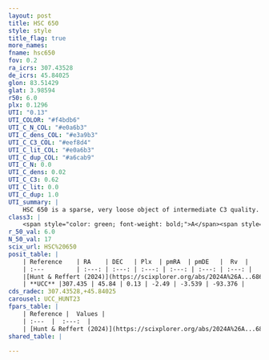 ```yaml
---
layout: post
title: HSC 650
style: style
title_flag: true
more_names: 
fname: hsc650
fov: 0.2
ra_icrs: 307.43528
de_icrs: 45.84025
glon: 83.51429
glat: 3.98594
r50: 6.0
plx: 0.1296
UTI: "0.13"
UTI_COLOR: "#f4bdb6"
UTI_C_N_COL: "#e0a6b3"
UTI_C_dens_COL: "#e3a9b3"
UTI_C_C3_COL: "#eef8d4"
UTI_C_lit_COL: "#e0a6b3"
UTI_C_dup_COL: "#a6cab9"
UTI_C_N: 0.0
UTI_C_dens: 0.02
UTI_C_C3: 0.62
UTI_C_lit: 0.0
UTI_C_dup: 1.0
UTI_summary: |
    HSC 650 is a sparse, very loose object of intermediate C3 quality. It was recently reported in the literature.<br><br><span style="color: #99180f; font-weight: bold;">Warning: </span>contains less than 25 stars with <i>P>0.5</i> estimated.
class3: |
    <span style="color: green; font-weight: bold;">A</span><span style="color: red; font-weight: bold;">C</span>
r_50_val: 6.0
N_50_val: 17
scix_url: HSC%20650
posit_table: |
    | Reference    | RA    | DEC   | Plx  | pmRA  | pmDE   |  Rv  |
    | :---         | :---: | :---: | :---: | :---: | :---: | :---: |
    |[Hunt & Reffert (2024)](https://scixplorer.org/abs/2024A%26A...686A..42H) | 307.45 | 45.865 | 0.144 | -2.493 | -3.505 | -65.915 |
    | **UCC** |307.435 | 45.84 | 0.13 | -2.49 | -3.539 | -93.376 | 
cds_radec: 307.43528,+45.84025
carousel: UCC_HUNT23
fpars_table: |
    | Reference |  Values |
    | :---  |  :---:  |
    | [Hunt & Reffert (2024)](https://scixplorer.org/abs/2024A%26A...686A..42H) | `MassJ=11275.3` |
shared_table: |
    
---
```

